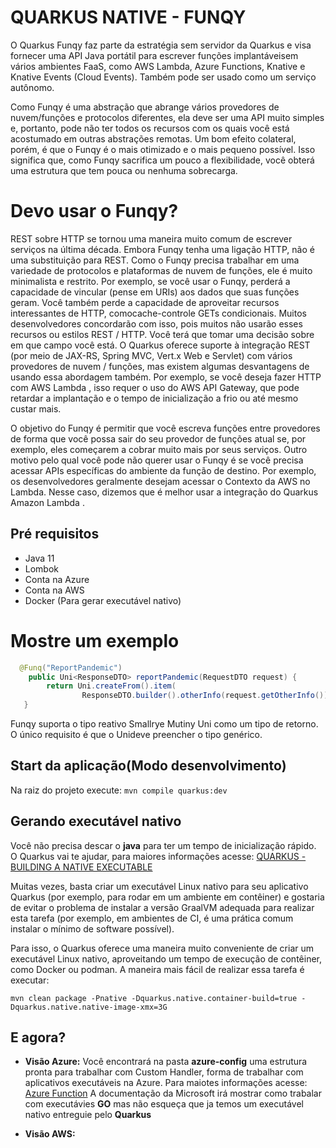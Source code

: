 


# QUARKUS NATIVE - FUNQY
O Quarkus Funqy faz parte da estratégia sem servidor da Quarkus e visa fornecer uma API Java portátil para escrever funções implantáveis ​​em vários ambientes FaaS, como AWS Lambda, Azure Functions, Knative e Knative Events (Cloud Events). Também pode ser usado como um serviço autônomo.

Como Funqy é uma abstração que abrange vários provedores de nuvem/funções e protocolos diferentes, ela deve ser uma API muito simples e, portanto, pode não ter todos os recursos com os quais você está acostumado em outras abstrações remotas. Um bom efeito colateral, porém, é que o Funqy é o mais otimizado e o mais pequeno possível. Isso significa que, como Funqy sacrifica um pouco a flexibilidade, você obterá uma estrutura que tem pouca ou nenhuma sobrecarga.

# Devo usar o Funqy?
REST sobre HTTP se tornou uma maneira muito comum de escrever serviços na última década. Embora Funqy tenha uma ligação HTTP, não é uma substituição para REST. Como o Funqy precisa trabalhar em uma variedade de protocolos e plataformas de nuvem de funções, ele é muito minimalista e restrito. Por exemplo, se você usar o Funqy, perderá a capacidade de vincular (pense em URIs) aos dados que suas funções geram. Você também perde a capacidade de aproveitar recursos interessantes de HTTP, comocache-controle GETs condicionais. Muitos desenvolvedores concordarão com isso, pois muitos não usarão esses recursos ou estilos REST / HTTP. Você terá que tomar uma decisão sobre em que campo você está. O Quarkus oferece suporte à integração REST (por meio de JAX-RS, Spring MVC, Vert.x Web e Servlet) com vários provedores de nuvem / funções, mas existem algumas desvantagens de usando essa abordagem também. Por exemplo, se você deseja fazer HTTP com AWS Lambda , isso requer o uso do AWS API Gateway, que pode retardar a implantação e o tempo de inicialização a frio ou até mesmo custar mais.

O objetivo do Funqy é permitir que você escreva funções entre provedores de forma que você possa sair do seu provedor de funções atual se, por exemplo, eles começarem a cobrar muito mais por seus serviços. Outro motivo pelo qual você pode não querer usar o Funqy é se você precisa acessar APIs específicas do ambiente da função de destino. Por exemplo, os desenvolvedores geralmente desejam acessar o Contexto da AWS no Lambda. Nesse caso, dizemos que é melhor usar a integração do Quarkus Amazon Lambda .

## Pré requisitos
* Java 11
* Lombok
* Conta na Azure
* Conta na AWS
* Docker (Para gerar executável nativo)

# Mostre um exemplo
```java
  @Funq("ReportPandemic")
	public Uni<ResponseDTO> reportPandemic(RequestDTO request) {
		return Uni.createFrom().item(
				ResponseDTO.builder().otherInfo(request.getOtherInfo()).guid(UUID.randomUUID().toString()).build());
   }
```
Funqy suporta o tipo reativo Smallrye Mutiny Uni como um tipo de retorno. O único requisito é que o Unideve preencher o tipo genérico.

## Start da aplicação(Modo desenvolvimento)
Na raiz do projeto execute: `mvn compile quarkus:dev`

## Gerando executável nativo
Você não precisa descar o __java__ para ter um tempo de inicialização rápido. O Quarkus vai te ajudar, para maiores informações acesse: [QUARKUS - BUILDING A NATIVE EXECUTABLE](https://quarkus.io/guides/building-native-image#container-runtime)

Muitas vezes, basta criar um executável Linux nativo para seu aplicativo Quarkus (por exemplo, para rodar em um ambiente em contêiner) e gostaria de evitar o problema de instalar a versão GraalVM adequada para realizar esta tarefa (por exemplo, em ambientes de CI, é uma prática comum instalar o mínimo de software possível).

Para isso, o Quarkus oferece uma maneira muito conveniente de criar um executável Linux nativo, aproveitando um tempo de execução de contêiner, como Docker ou podman. A maneira mais fácil de realizar essa tarefa é executar:

`mvn clean package -Pnative -Dquarkus.native.container-build=true -Dquarkus.native.native-image-xmx=3G`

## E agora?

* __Visão Azure:__
Você encontrará na pasta __azure-config__ uma estrutura pronta para trabalhar com Custom Handler, forma de trabalhar com aplicativos executáveis na Azure. Para maiotes informações acesse: [Azure Function](https://docs.microsoft.com/en-us/azure/azure-functions/create-first-function-vs-code-other?tabs=go%2Cmacos) A documentação da Microsoft irá mostrar como trabalar com executávies __GO__ mas não esqueça que ja temos um executável nativo entreguie pelo __Quarkus__

* __Visão AWS:__
